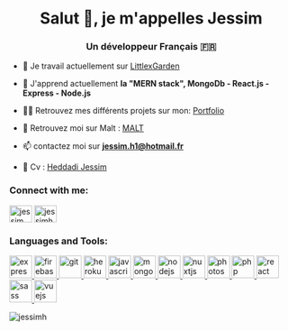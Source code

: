 <h1 align="center">Salut 👋, je m'appelles Jessim</h1>
<h3 align="center">Un développeur Français 🇫🇷</h3>

- 🔭 Je travail actuellement sur [LittlexGarden](https://littlexgarden.com/)

- 🌱 J'apprend actuellement **la "MERN stack", MongoDb - React.js - Express - Node.js**

- 👨‍💻 Retrouvez mes différents projets sur mon: [Portfolio](https://cutt.ly/qhNXlPo)

- 🤝 Retrouvez moi sur Malt : [MALT](https://cutt.ly/RhNXsJr)

- 📫 contactez moi sur **jessim.h1@hotmail.fr**

- 📄 Cv : [Heddadi Jessim](https://cutt.ly/OhNXo6V)

<h3 align="left">Connect with me:</h3>
<p align="left">
<a href="https://linkedin.com/in/jessim heddadi" target="blank"><img align="center" src="https://cdn.jsdelivr.net/npm/simple-icons@3.0.1/icons/linkedin.svg" alt="jessim heddadi" height="30" width="40" /></a>
<a href="https://instagram.com/jessimheddadi" target="blank"><img align="center" src="https://cdn.jsdelivr.net/npm/simple-icons@3.0.1/icons/instagram.svg" alt="jessimheddadi" height="30" width="40" /></a>
</p>

<h3 align="left">Languages and Tools:</h3>
<p align="left"> <a href="https://expressjs.com" target="_blank"> <img src="https://devicons.github.io/devicon/devicon.git/icons/express/express-original-wordmark.svg" alt="express" width="40" height="40"/> </a> <a href="https://firebase.google.com/" target="_blank"> <img src="https://www.vectorlogo.zone/logos/firebase/firebase-icon.svg" alt="firebase" width="40" height="40"/> </a> <a href="https://git-scm.com/" target="_blank"> <img src="https://www.vectorlogo.zone/logos/git-scm/git-scm-icon.svg" alt="git" width="40" height="40"/> </a> <a href="https://heroku.com" target="_blank"> <img src="https://www.vectorlogo.zone/logos/heroku/heroku-icon.svg" alt="heroku" width="40" height="40"/> </a> <a href="https://developer.mozilla.org/en-US/docs/Web/JavaScript" target="_blank"> <img src="https://devicons.github.io/devicon/devicon.git/icons/javascript/javascript-original.svg" alt="javascript" width="40" height="40"/> </a> <a href="https://www.mongodb.com/" target="_blank"> <img src="https://devicons.github.io/devicon/devicon.git/icons/mongodb/mongodb-original-wordmark.svg" alt="mongodb" width="40" height="40"/> </a> <a href="https://nodejs.org" target="_blank"> <img src="https://devicons.github.io/devicon/devicon.git/icons/nodejs/nodejs-original-wordmark.svg" alt="nodejs" width="40" height="40"/> </a> <a href="https://nuxtjs.org/" target="_blank"> <img src="https://www.vectorlogo.zone/logos/nuxtjs/nuxtjs-icon.svg" alt="nuxtjs" width="40" height="40"/> </a> <a href="https://www.photoshop.com/en" target="_blank"> <img src="https://devicons.github.io/devicon/devicon.git/icons/photoshop/photoshop-plain.svg" alt="photoshop" width="40" height="40"/> </a> <a href="https://www.php.net" target="_blank"> <img src="https://devicons.github.io/devicon/devicon.git/icons/php/php-original.svg" alt="php" width="40" height="40"/> </a> <a href="https://reactjs.org/" target="_blank"> <img src="https://devicons.github.io/devicon/devicon.git/icons/react/react-original-wordmark.svg" alt="react" width="40" height="40"/> </a> <a href="https://sass-lang.com" target="_blank"> <img src="https://devicons.github.io/devicon/devicon.git/icons/sass/sass-original.svg" alt="sass" width="40" height="40"/> </a> <a href="https://vuejs.org/" target="_blank"> <img src="https://devicons.github.io/devicon/devicon.git/icons/vuejs/vuejs-original-wordmark.svg" alt="vuejs" width="40" height="40"/> </a> </p>

<p><img align="center" src="https://github-readme-stats.vercel.app/api/top-langs?username=jessimh&show_icons=true&locale=en&layout=compact" alt="jessimh" /></p>
